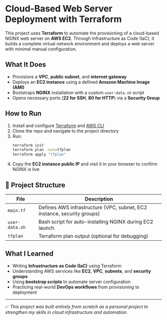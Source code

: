# Cloud-Based Web Server Deployment with Terraform

This project uses **Terraform** to automate the provisioning of a cloud-based NGINX web server on **AWS EC2**. Through Infrastructure as Code (IaC), it builds a complete virtual network environment and deploys a web server with minimal manual configuration.

## What It Does

- Provisions a **VPC**, **public subnet**, and **internet gateway**
- Deploys an **EC2 instance** using a defined **Amazon Machine Image (AMI)**
- Bootstraps **NGINX** installation with a custom `user-data.sh` script
- Opens necessary ports (**22 for SSH**, **80 for HTTP**) via a **Security Group**

## How to Run

1. Install and configure [Terraform](https://developer.hashicorp.com/terraform) and [AWS CLI](https://docs.aws.amazon.com/cli/latest/userguide/install-cliv2.html)
2. Clone the repo and navigate to the project directory
3. Run:
    ```bash
    terraform init
    terraform plan -out=tfplan
    terraform apply "tfplan"
    ```
4. Copy the **EC2 instance public IP** and visit it in your browser to confirm NGINX is live

## 📁 Project Structure

| File           | Description                                                |
|----------------|------------------------------------------------------------|
| `main.tf`      | Defines AWS infrastructure (VPC, subnet, EC2 instance, security groups) |
| `user-data.sh` | Bash script for auto-installing NGINX during EC2 launch    |
| `tfplan`       | Terraform plan output (optional for debugging)             |

## What I Learned

- Writing **Infrastructure as Code (IaC)** using Terraform
- Understanding AWS services like **EC2**, **VPC**, **subnets**, and **security groups**
- Using **bootstrap scripts** to automate server configuration
- Practicing real-world **DevOps workflows** from provisioning to deployment

---

✅ *This project was built entirely from scratch as a personal project to strengthen my skills in cloud infrastructure and automation.*

